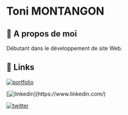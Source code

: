
# Toni MONTANGON



## 🚀 A propos de moi
Débutant dans le développement de site Web.



## 🔗 Links
[![portfolio](https://img.shields.io/badge/my_portfolio-000?style=for-the-badge&logo=ko-fi&logoColor=white)](https://katherineoelsner.com/)

[![linkedin]([https://img.shields.io/badge/linkedin-0A66C2?style=for-the-badge&logo=linkedin&logoColor=white](https://www.linkedin.com/feed/))](https://www.linkedin.com/)

[![twitter](https://img.shields.io/badge/twitter-1DA1F2?style=for-the-badge&logo=twitter&logoColor=white)](https://twitter.com/)
